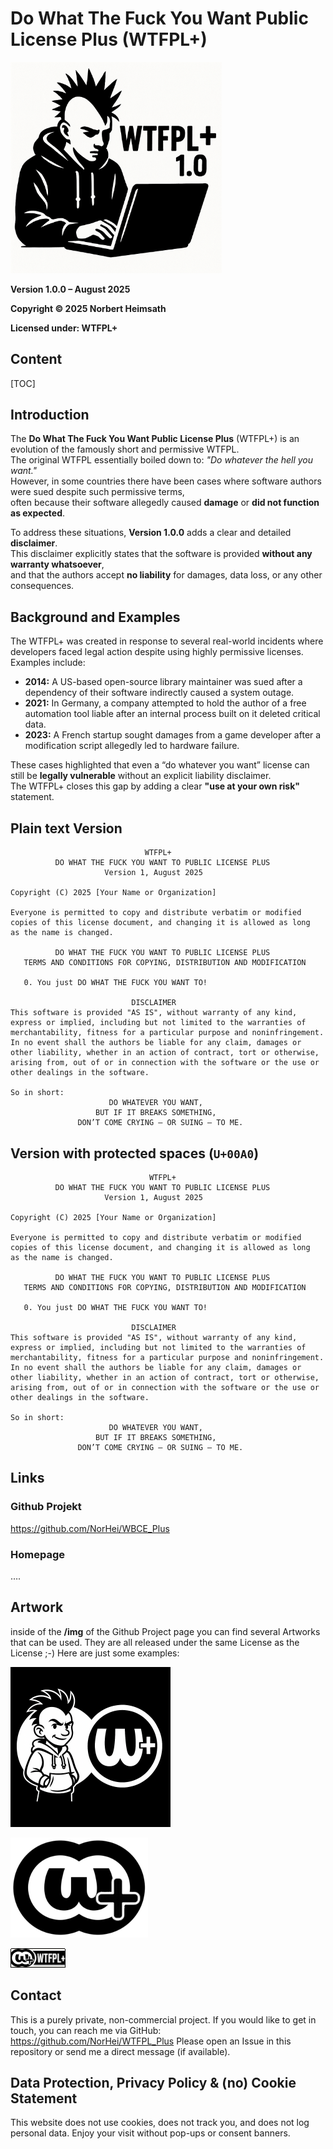 # Do What The Fuck You Want Public License Plus (WTFPL+)

<img src="./README.assets/736e0fdd-68c3-4ad5-856c-1336a26c3eeb.png" alt="736e0fdd-68c3-4ad5-856c-1336a26c3eeb" style="zoom: 33%;" />

**Version 1.0.0 – August 2025**

**Copyright © 2025 Norbert Heimsath**

**Licensed under: WTFPL+**

## Content

[TOC]



## Introduction

The **Do What The Fuck You Want Public License Plus** (WTFPL+) is an evolution of the famously short and permissive WTFPL.  
The original WTFPL essentially boiled down to: *"Do whatever the hell you want."*  
However, in some countries there have been cases where software authors were sued despite such permissive terms,  
often because their software allegedly caused **damage** or **did not function as expected**.

To address these situations, **Version 1.0.0** adds a clear and detailed **disclaimer**.  
This disclaimer explicitly states that the software is provided **without any warranty whatsoever**,  
and that the authors accept **no liability** for damages, data loss, or any other consequences.



## Background and Examples
The WTFPL+ was created in response to several real-world incidents where developers faced legal action despite using highly permissive licenses.  
Examples include:
- **2014:** A US-based open-source library maintainer was sued after a dependency of their software indirectly caused a system outage.
- **2021:** In Germany, a company attempted to hold the author of a free automation tool liable after an internal process built on it deleted critical data.
- **2023:** A French startup sought damages from a game developer after a modification script allegedly led to hardware failure.

These cases highlighted that even a “do whatever you want” license can still be **legally vulnerable** without an explicit liability disclaimer.  
The WTFPL+ closes this gap by adding a clear **"use at your own risk"** statement.



## Plain text Version

```text
                              WTFPL+
          DO WHAT THE FUCK YOU WANT TO PUBLIC LICENSE PLUS
                     Version 1, August 2025

Copyright (C) 2025 [Your Name or Organization]

Everyone is permitted to copy and distribute verbatim or modified
copies of this license document, and changing it is allowed as long
as the name is changed.

          DO WHAT THE FUCK YOU WANT TO PUBLIC LICENSE PLUS
   TERMS AND CONDITIONS FOR COPYING, DISTRIBUTION AND MODIFICATION

   0. You just DO WHAT THE FUCK YOU WANT TO!

                           DISCLAIMER
This software is provided "AS IS", without warranty of any kind,
express or implied, including but not limited to the warranties of
merchantability, fitness for a particular purpose and noninfringement.
In no event shall the authors be liable for any claim, damages or
other liability, whether in an action of contract, tort or otherwise,
arising from, out of or in connection with the software or the use or
other dealings in the software.

So in short:
                      DO WHATEVER YOU WANT,
                   BUT IF IT BREAKS SOMETHING,
               DON’T COME CRYING — OR SUING — TO ME.

```



## Version with protected spaces  (`U+00A0`)

```text
                               WTFPL+
          DO WHAT THE FUCK YOU WANT TO PUBLIC LICENSE PLUS
                     Version 1, August 2025

Copyright (C) 2025 [Your Name or Organization]

Everyone is permitted to copy and distribute verbatim or modified
copies of this license document, and changing it is allowed as long
as the name is changed.

          DO WHAT THE FUCK YOU WANT TO PUBLIC LICENSE PLUS
   TERMS AND CONDITIONS FOR COPYING, DISTRIBUTION AND MODIFICATION

   0. You just DO WHAT THE FUCK YOU WANT TO!

                           DISCLAIMER
This software is provided "AS IS", without warranty of any kind,
express or implied, including but not limited to the warranties of
merchantability, fitness for a particular purpose and noninfringement.
In no event shall the authors be liable for any claim, damages or
other liability, whether in an action of contract, tort or otherwise,
arising from, out of or in connection with the software or the use or
other dealings in the software.

So in short:
                      DO WHATEVER YOU WANT,
                   BUT IF IT BREAKS SOMETHING,
               DON’T COME CRYING — OR SUING — TO ME.

```

 

## Links

### Github Projekt

https://github.com/NorHei/WBCE_Plus

### Homepage

….





## Artwork

inside of the **/img**  of the Github Project page you can find several Artworks that can be used. They are all released under the same License as the License ;-)
Here are just some examples:



<img src="./README.assets/ChatGPT Image 9. Aug. 2025, 21_41_13.png" alt="ChatGPT Image 9. Aug. 2025, 21_41_13" style="zoom: 25%;" />



![WTFPL_Plus_logo-220x1601](./README.assets/WTFPL_Plus_logo-220x1601.png)



![WTFPL_Plus_Badge_88x31](./README.assets/WTFPL_Plus_Badge_88x31.png)





## Contact 

This is a purely private, non-commercial project.
 If you would like to get in touch, you can reach me via GitHub:
https://github.com/NorHei/WTFPL_Plus
Please open an Issue in this repository or send me a direct message (if available).



## Data Protection, Privacy Policy &  (no) Cookie Statement

This website does not use cookies, does not track you, and does not log personal data.
Enjoy your visit without pop-ups or consent banners.



